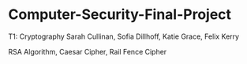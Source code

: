 # Computer-Security-Final-Project
T1: Cryptography
Sarah Cullinan, Sofia Dillhoff, Katie Grace, Felix Kerry

RSA Algorithm, Caesar Cipher, Rail Fence Cipher
